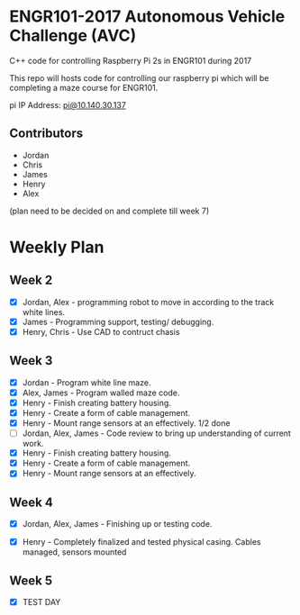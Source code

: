 # ENGR101-2017 Autonomous Vehicle Challenge (AVC)

C++ code for controlling Raspberry Pi 2s in ENGR101 during 2017

This repo will hosts code for controlling our raspberry pi which will be completing a maze course for ENGR101.

pi IP Address: pi@10.140.30.137

## Contributors
- Jordan
- Chris
- James
- Henry
- Alex


(plan need to be decided on and complete till week 7)

# Weekly Plan

## Week 2
- [x] Jordan, Alex        - programming robot to move in according to the track white lines.
- [x] James               - Programming support, testing/ debugging.
- [x] Henry, Chris        - Use CAD to contruct chasis

## Week 3
- [x] Jordan           		- Program white line maze.
- [x] Alex, James      		- Program walled maze code.
- [x] Henry       			- Finish creating battery housing. 
- [x] Henry      			- Create a form of cable management. 
- [x] Henry       			- Mount range sensors at an effectively. 1/2 done
- [ ] Jordan, Alex, James 	- Code review to bring up understanding of current work.
- [x] Henry     			- Finish creating battery housing. 
- [x] Henry       			- Create a form of cable management. 
- [x] Henry       			- Mount range sensors at an effectively.

## Week 4 
- [x] Jordan, Alex, James	- Finishing up or testing code. 

- [x] Henry       			- Completely finalized and tested physical casing. Cables managed, sensors mounted

## Week 5
- [x] TEST DAY

